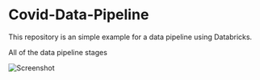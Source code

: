 # Covid-Data-Pipeline

This repository is an simple example for a data pipeline using Databricks.

All of the data pipeline stages 

![Screenshot](https://github.com/jvcamacho1/Covid-Data-Pipeline/tree/main/Images/Pipeline.jpg?raw=true)
